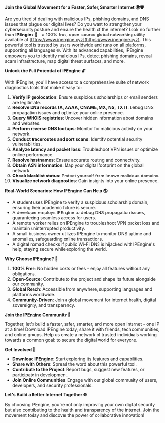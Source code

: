 **Join the Global Movement for a Faster, Safer, Smarter Internet 🌍🛡️**

Are you tired of dealing with malicious IPs, phishing domains, and DNS issues that plague our digital lives? Do you want to strengthen your cybersecurity posture and ensure the health of the internet? Look no further than **IPEngine** 📡 - a 100% free, open-source global networking utility available at [https://www.ipengine.xyz](https://www.ipengine.xyz). This powerful tool is trusted by users worldwide and runs on all platforms, supporting all languages 🌐. With its advanced capabilities, IPEngine empowers you to identify malicious IPs, detect phishing domains, reveal scam infrastructure, map digital threat surfaces, and more.

**Unlock the Full Potential of IPEngine 🔓**

With IPEngine, you'll have access to a comprehensive suite of network diagnostics tools that make it easy to:

1. **Verify IP geolocation**: Ensure suspicious scholarships or email senders are legitimate.
2. **Resolve DNS records (A, AAAA, CNAME, MX, NS, TXT)**: Debug DNS propagation issues and optimize your online presence.
3. **Query WHOIS registries**: Uncover hidden information about domains and websites.
4. **Perform reverse DNS lookups**: Monitor for malicious activity on your network.
5. **Conduct traceroutes and port scans**: Identify potential security vulnerabilities.
6. **Analyze latency and packet loss**: Troubleshoot VPN issues or optimize online performance.
7. **Resolve hostnames**: Ensure accurate routing and connectivity.
8. **Obtain ASN information**: Map your digital footprint on the global network.
9. **Check blacklist status**: Protect yourself from known malicious domains.
10. **Visualize network diagnostics**: Gain insights into your online presence.

**Real-World Scenarios: How IPEngine Can Help 🌎**

* A student uses IPEngine to verify a suspicious scholarship domain, ensuring their academic future is secure.
* A developer employs IPEngine to debug DNS propagation issues, guaranteeing seamless access for users.
* A remote worker relies on IPEngine to troubleshoot VPN packet loss and maintain uninterrupted productivity.
* A small business owner utilizes IPEngine to monitor DNS uptime and anomalies, safeguarding online transactions.
* A digital nomad checks if public Wi-Fi DNS is hijacked with IPEngine's help, staying secure while exploring the world.

**Why Choose IPEngine? 🤝**

1. **100% Free**: No hidden costs or fees - enjoy all features without any obligations.
2. **Open-Source**: Contribute to the project and shape its future alongside our community.
3. **Global Reach**: Accessible from anywhere, supporting languages and platforms worldwide.
4. **Community-Driven**: Join a global movement for internet health, digital sovereignty, and transparency.

**Join the IPEngine Community 🚀**

Together, let's build a faster, safer, smarter, and more open internet - one IP at a time! Download IPEngine today, share it with friends, tech communities, and online groups. Help us create a network of trusted individuals working towards a common goal: to secure the digital world for everyone.

**Get Involved 🎉**

* **Download IPEngine**: Start exploring its features and capabilities.
* **Share with Others**: Spread the word about this powerful tool.
* **Contribute to the Project**: Report bugs, suggest new features, or participate in development.
* **Join Online Communities**: Engage with our global community of users, developers, and security professionals.

**Let's Build a Better Internet Together 🌐**

By choosing IPEngine, you're not only improving your own digital security but also contributing to the health and transparency of the internet. Join the movement today and discover the power of collaborative innovation!